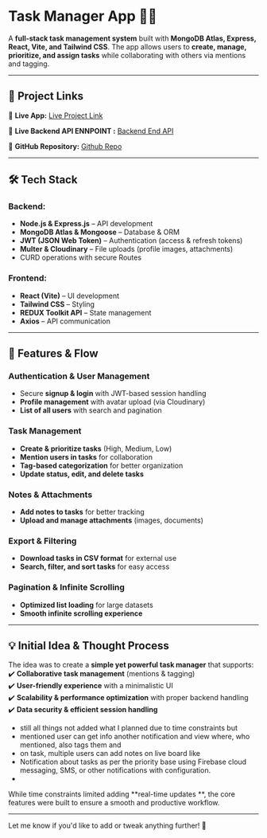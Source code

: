 # **Task Manager App** 📝🚀  

A **full-stack task management system** built with **MongoDB Atlas, Express, React, Vite, and Tailwind CSS**. The app allows users to **create, manage, prioritize, and assign tasks** while collaborating with others via mentions and tagging.  

---

## **🔗 Project Links**  
🔗 **Live App:** [Live Project Link](https://todos-seven-roan.vercel.app) 

🔗 **Live Backend API ENNPOINT :** [Backend End API](https://kk-todos.onrender.com)

📂 **GitHub Repository:** [Github Repo](https://github.com/kirankuyate2157/todos)

---

## **🛠 Tech Stack**  
### **Backend:**  
- **Node.js & Express.js** – API development  
- **MongoDB Atlas & Mongoose** – Database & ORM  
- **JWT (JSON Web Token)** – Authentication (access & refresh tokens)  
- **Multer & Cloudinary** – File uploads (profile images, attachments)  
- CURD operations with secure Routes

### **Frontend:**  
- **React (Vite)** – UI development  
- **Tailwind CSS** – Styling  
- **REDUX Toolkit API** – State management  
- **Axios** – API communication 

---

## **🔹 Features & Flow**  
### **Authentication & User Management**  
- Secure **signup & login** with JWT-based session handling  
- **Profile management** with avatar upload (via Cloudinary)  
- **List of all users** with search and pagination  

### **Task Management**  
- **Create & prioritize tasks** (High, Medium, Low)  
- **Mention users in tasks** for collaboration  
- **Tag-based categorization** for better organization  
- **Update status, edit, and delete tasks**  

### **Notes & Attachments**  
- **Add notes to tasks** for better tracking  
- **Upload and manage attachments** (images, documents)  

### **Export & Filtering**  
- **Download tasks in CSV format** for external use  
- **Search, filter, and sort tasks** for easy access  

### **Pagination & Infinite Scrolling**  
- **Optimized list loading** for large datasets  
- **Smooth infinite scrolling experience**  

---

## **💡 Initial Idea & Thought Process**  
The idea was to create a **simple yet powerful task manager** that supports:  
✔️ **Collaborative task management** (mentions & tagging)  
✔️ **User-friendly experience** with a minimalistic UI  
✔️ **Scalability & performance optimization** with proper backend handling  
✔️ **Data security & efficient session handling**
- still all things not added what I planned due  to time constraints but 
- mentioned user can get info another notification and view where, who mentioned, also tags them and 
- on task, multiple users can add notes on live  board like 
- Notification about tasks as per the priority base using Firebase cloud messaging, SMS, or other notifications with configuration.
- 

While time constraints limited adding **real-time updates **, the core features were built to ensure a smooth and productive workflow.  

---



Let me know if you'd like to add or tweak anything further! 🚀
